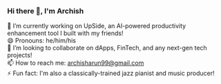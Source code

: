 ### Hi there 👋, I'm Archish
🔭 I’m currently working on UpSide, an AI-powered productivity enhancement tool I built with my friends!
<br />😄 Pronouns: he/him/his
<br />👯 I’m looking to collaborate on dApps, FinTech, and any next-gen tech projects!
<br />📫 How to reach me: archisharun99@gmail.com
<br />⚡ Fun fact: I'm also a classically-trained jazz pianist and music producer!
<br />



<!--
**lodfod/lodfod** is a ✨ _special_ ✨ repository because its `README.md` (this file) appears on your GitHub profile.

Here are some ideas to get you started:

- 🔭 I’m currently working on ...
- 🌱 I’m currently learning ...
- 👯 I’m looking to collaborate on ...
- 🤔 I’m looking for help with ...
- 💬 Ask me about ...
- 📫 How to reach me: ...
- 
- ⚡ Fun fact: ...
-->
